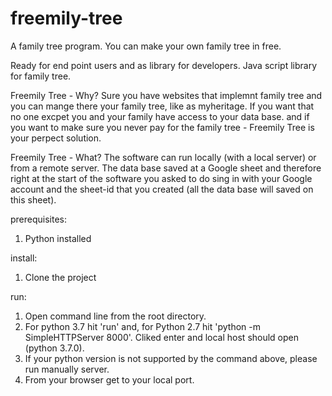 # freemily-tree

A family tree program.
You can make your own family tree in free.

Ready for end point users and as library for developers. 
Java script library for family tree.



Freemily Tree - Why?
Sure you have websites that implemnt family tree and you can mange there your family tree, like as myheritage.
If you want that no one excpet you and your family have access to your data base. and if you want to make sure you never pay for the family tree - Freemily Tree  is your perpect solution.   


Freemily Tree - What?
The software can run locally (with a local server) or from a remote server.
The data base saved at a Google sheet and therefore right at the start of the software you asked to do sing in with your Google account and the sheet-id that you created (all the data base will saved on this sheet). 
 

prerequisites:
1. Python installed

install:
1. Clone the project

run:
1. Open command line from the root directory.
2. For python 3.7 hit 'run' and, for Python 2.7 hit 'python -m SimpleHTTPServer 8000'. Cliked enter and local host should open (python 3.7.0).
3. If your python version is not supported by the command above, please run manually server.
4. From your browser get to your local port. 

